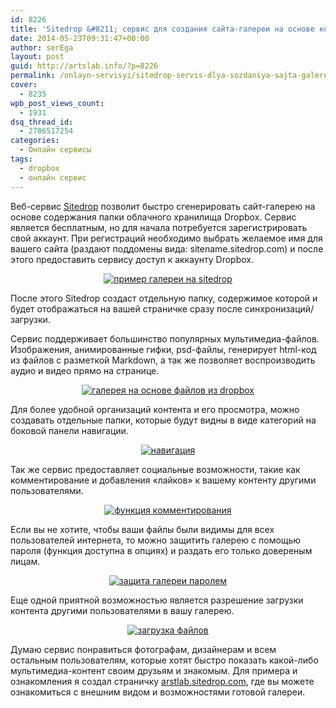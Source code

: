 ```yaml
---
id: 8226
title: 'Sitedrop &#8211; сервис для создания сайта-галереи на основе контента из папки Dropbox'
date: 2014-05-23T09:31:47+00:00
author: serEga
layout: post
guid: http://artslab.info/?p=8226
permalink: /onlayn-servisyi/sitedrop-servis-dlya-sozdaniya-sajta-galerei-na-osnove-kontenta-iz-papki-dropbox/
cover:
  - 8235
wpb_post_views_count:
  - 1931
dsq_thread_id:
  - 2706517254
categories:
  - Онлайн сервисы
tags:
  - dropbox
  - онлайн сервис
---
```

Веб-сервис [Sitedrop](http://sitedrop.com) позволит быстро сгенерировать сайт-галерею на основе содержания папки облачного хранилища Dropbox. Сервис является бесплатным, но для начала потребуется зарегистрировать свой аккаунт. При регистраций необходимо выбрать желаемое имя для вашего сайта (раздают поддомены вида: sitename.sitedrop.com) и после этого предоставить сервису доступ к аккаунту Dropbox.

<center>
  <a href="http://img.artslab.info/sitedrop-glavnaya-stranica.jpg"><img src="http://img.artslab.info/sitedrop-glavnaya-stranica-300x220.jpg" alt="пример галереи на sitedrop" class="aligncenter size-medium wp-image-8232" srcset="http://img.artslab.info/sitedrop-glavnaya-stranica-300x220.jpg 300w, http://img.artslab.info/sitedrop-glavnaya-stranica-1024x752.jpg 1024w, http://img.artslab.info/sitedrop-glavnaya-stranica-900x661.jpg 900w, http://img.artslab.info/sitedrop-glavnaya-stranica.jpg 1217w" sizes="(max-width: 300px) 100vw, 300px" /></a>
</center>

После этого Sitedrop создаст отдельную папку, содержимое которой и будет отображаться на вашей страничке сразу после синхронизаций/загрузки.
  
Сервис поддерживает большинство популярных мультимедиа-файлов. Изображения, анимированные гифки, psd-файлы, генерирует html-код из файлов с разметкой Markdown, а так же позволяет воспроизводить аудио и видео прямо на странице.

<!--more-->

<center>
  <a href="http://img.artslab.info/web-servis-sitedrop.jpg"><img src="http://img.artslab.info/web-servis-sitedrop-300x200.jpg" alt="галерея на основе файлов из dropbox" class="aligncenter size-medium wp-image-8234" srcset="http://img.artslab.info/web-servis-sitedrop-300x200.jpg 300w, http://img.artslab.info/web-servis-sitedrop-1024x685.jpg 1024w, http://img.artslab.info/web-servis-sitedrop-900x602.jpg 900w, http://img.artslab.info/web-servis-sitedrop.jpg 1177w" sizes="(max-width: 300px) 100vw, 300px" /></a>
</center>

Для более удобной организаций контента и его просмотра, можно создавать отдельные папки, которые будут видны в виде категорий на боковой панели навигации.

<center>
  <a href="http://img.artslab.info/navigation1.jpg"><img src="http://img.artslab.info/navigation1-300x213.jpg" alt="навигация" class="aligncenter size-medium wp-image-8233" srcset="http://img.artslab.info/navigation1-300x213.jpg 300w, http://img.artslab.info/navigation1.jpg 892w" sizes="(max-width: 300px) 100vw, 300px" /></a>
</center>

Так же сервис предоставляет социальные возможности, такие как комментирование и добавления «лайков» к вашему контенту другими пользователями.

<center>
  <a href="http://img.artslab.info/kommentarii-likes-favorites.jpg"><img src="http://img.artslab.info/kommentarii-likes-favorites-300x206.jpg" alt="функция комментирования" class="aligncenter size-medium wp-image-8228" srcset="http://img.artslab.info/kommentarii-likes-favorites-300x206.jpg 300w, http://img.artslab.info/kommentarii-likes-favorites-1024x706.jpg 1024w, http://img.artslab.info/kommentarii-likes-favorites-900x620.jpg 900w, http://img.artslab.info/kommentarii-likes-favorites.jpg 1186w" sizes="(max-width: 300px) 100vw, 300px" /></a>
</center>

Если вы не хотите, чтобы ваши файлы были видимы для всех пользователей интернета, то можно защитить галерею с помощью пароля (функция доступна в опциях) и раздать его только довереным лицам.

<center>
  <a href="http://img.artslab.info/nastroiki_galerei.jpg"><img src="http://img.artslab.info/nastroiki_galerei-300x244.jpg" alt="защита галереи паролем" class="aligncenter size-medium wp-image-8229" srcset="http://img.artslab.info/nastroiki_galerei-300x244.jpg 300w, http://img.artslab.info/nastroiki_galerei.jpg 807w" sizes="(max-width: 300px) 100vw, 300px" /></a>
</center>

Еще одной приятной возможностью является разрешение загрузки контента другими пользователями в вашу галерею.

<center>
  <a href="http://img.artslab.info/zagruzka-failov.jpg"><img src="http://img.artslab.info/zagruzka-failov-300x168.jpg" alt="загрузка файлов" class="aligncenter size-medium wp-image-8230" srcset="http://img.artslab.info/zagruzka-failov-300x168.jpg 300w, http://img.artslab.info/zagruzka-failov.jpg 533w" sizes="(max-width: 300px) 100vw, 300px" /></a>
</center>

Думаю сервис понравиться фотографам, дизайнерам и всем остальным пользователям, которые хотят быстро показать какой-либо мультимедиа-контент своим друзьям и знакомым. Для примера и ознакомления я создал страничку [arstlab.sitedrop.com](http://artslab.sitedrop.com), где вы можете ознакомиться с внешним видом и возможностями готовой галереи.